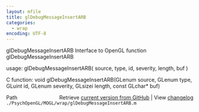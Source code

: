 ```yaml
---
layout: mfile
title: glDebugMessageInsertARB
categories:
  - wrap
encoding: UTF-8
---
```


glDebugMessageInsertARB  Interface to OpenGL function glDebugMessageInsertARB

usage:  glDebugMessageInsertARB\( source, type, id, severity, length, buf \)

C function:  void glDebugMessageInsertARB\(GLenum source, GLenum type, GLuint id, GLenum severity, GLsizei length, const GLchar\* buf\)


<div class="code_header" style="text-align:right;">
  <span style="float:left;">Path&nbsp;&nbsp;</span> <span class="counter">Retrieve <a href=
  "https://raw.github.com/Psychtoolbox-3/Psychtoolbox-3/beta/./PsychOpenGL/MOGL/wrap/glDebugMessageInsertARB.m">current version from GitHub</a> | View <a href=
  "https://github.com/Psychtoolbox-3/Psychtoolbox-3/commits/beta/./PsychOpenGL/MOGL/wrap/glDebugMessageInsertARB.m">changelog</a></span>
</div>
<div class="code">
  <code>./PsychOpenGL/MOGL/wrap/glDebugMessageInsertARB.m</code>
</div>
